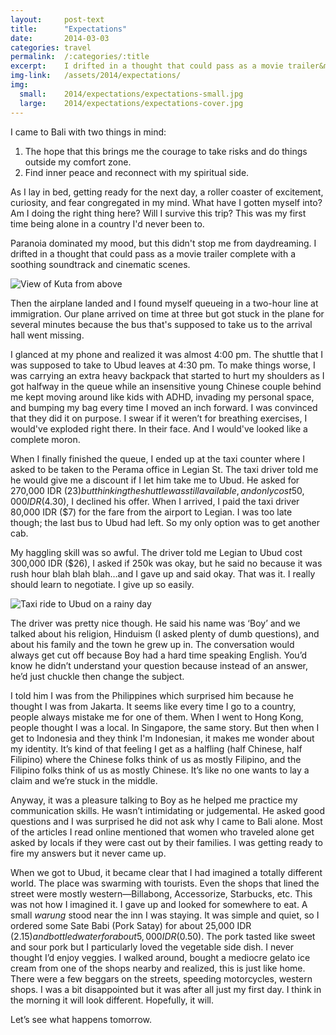 ```yaml
---
layout:     post-text
title:      "Expectations"
date:       2014-03-03
categories: travel
permalink:  /:categories/:title
excerpt:    I drifted in a thought that could pass as a movie trailer&mdash;complete with a soothing soundtrack
img-link:   /assets/2014/expectations/
img:
  small:    2014/expectations/expectations-small.jpg
  large:    2014/expectations/expectations-cover.jpg
---
```

I came to Bali with two things in mind:

1. The hope that this brings me the courage to take risks and do things outside my comfort zone.
2. Find inner peace and reconnect with my spiritual side.

As I lay in bed, getting ready for the next day, a roller coaster of excitement, curiosity, and fear congregated in my mind. What have I gotten myself into? Am I doing the right thing here? Will I survive this trip? This was my first time being alone in a country I'd never been to.

Paranoia dominated my mood, but this didn't stop me from daydreaming. I drifted in a thought that could pass as a movie trailer complete with a soothing soundtrack and cinematic scenes.

<div class="module">
  <img src="{{ page.img-link }}1.jpg" alt="View of Kuta from above"  />
</div>

Then the airplane landed and I found myself queueing in a two-hour line at immigration. Our plane arrived on time at three but got stuck in the plane for several minutes because the bus that's supposed to take us to the arrival hall went missing.

I glanced at my phone and realized it was almost 4:00 pm. The shuttle that I was supposed to take to Ubud leaves at 4:30 pm. To make things worse, I was carrying an extra heavy backpack that started to hurt my shoulders as I got halfway in the queue while an insensitive young Chinese couple behind me kept moving around like kids with ADHD, invading my personal space, and bumping my bag every time I moved an inch forward. I was convinced that they did it on purpose. I swear if it weren’t for breathing exercises, I would've exploded right there. In their face. And I would've looked like a complete moron.

When I finally finished the queue, I ended up at the taxi counter where I asked to be taken to the Perama office in Legian St. The taxi driver told me he would give me a discount if I let him take me to Ubud. He asked for 270,000 IDR ($23) but thinking the shuttle was still available, and only cost 50,000 IDR ($4.30), I declined his offer. When I arrived, I paid the taxi driver 80,000 IDR ($7) for the fare from the airport to Legian. I was too late though; the last bus to Ubud had left. So my only option was to get another cab.

My haggling skill was so awful. The driver told me Legian to Ubud cost 300,000 IDR ($26), I asked if 250k was okay, but he said no because it was rush hour blah blah blah…and I gave up and said okay. That was it. I really should learn to negotiate. I give up so easily.

<div class="module">
  <img src="{{ page.img-link }}2.jpg" alt="Taxi ride to Ubud on a rainy day" />
</div>

The driver was pretty nice though. He said his name was ‘Boy’ and we talked about his religion, Hinduism (I asked plenty of dumb questions), and about his family and the town he grew up in. The conversation would always get cut off because Boy had a hard time speaking English. You’d know he didn’t understand your question because instead of an answer, he’d just chuckle then change the subject.

I told him I was from the Philippines which surprised him because he thought I was from Jakarta. It seems like every time I go to a country, people always mistake me for one of them. When I went to Hong Kong, people thought I was a local. In Singapore, the same story. But then when I get to Indonesia and they think I'm Indonesian, it makes me wonder about my identity. It’s kind of that feeling I get as a halfling (half Chinese, half Filipino) where the Chinese folks think of us as mostly Filipino, and the Filipino folks think of us as mostly Chinese. It’s like no one wants to lay a claim and we’re stuck in the middle.

Anyway, it was a pleasure talking to Boy as he helped me practice my communication skills. He wasn’t intimidating or judgemental. He asked good questions and I was surprised he did not ask why I came to Bali alone. Most of the articles I read online mentioned that women who traveled alone get asked by locals if they were cast out by their families. I was getting ready to fire my answers but it never came up.

When we got to Ubud, it became clear that I had imagined a totally different world. The place was swarming with tourists. Even the shops that lined the street were mostly western—Billabong, Accessorize, Starbucks, etc. This was not how I imagined it. I gave up and looked for somewhere to eat. A small *warung* stood near the inn I was staying. It was simple and quiet, so I ordered some Sate Babi (Pork Satay) for about 25,000 IDR ($2.15) and bottled water for about 5,000  IDR ($0.50). The pork tasted like sweet and sour pork but I particularly loved the vegetable side dish. I never thought I’d enjoy veggies. I walked around, bought a mediocre gelato ice cream from one of the shops nearby and realized, this is just like home. There were a few beggars on the streets, speeding motorcycles, western shops. I was a bit disappointed but it was after all just my first day. I think in the morning it will look different. Hopefully, it will.

Let’s see what happens tomorrow.
